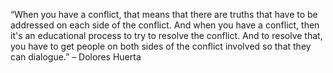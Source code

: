 “When you have a conflict, that means that there are truths that have to be addressed on each side of the conflict. And when you have a conflict, then it's an educational process to try to resolve the conflict. And to resolve that, you have to get people on both sides of the conflict involved so that they can dialogue.” – Dolores Huerta
